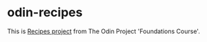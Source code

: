 # odin-recipes
 This is [Recipes project](https://www.theodinproject.com/lessons/foundations-recipes) from The Odin Project 'Foundations Course'.
